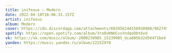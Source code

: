 ```yaml
---
title: inifexus — Modern
date: 2022-04-10T16:06:31.157Z
artist: inifexus
album: Modern
cover: https://cdn.discordapp.com/attachments/682956244150910988/962745560111128626/cover.jpg
spotify: https://open.spotify.com/album/3ro8vKNHCvsYndqoDbt6vd
vk: https://vk.com/music/album/-2000239985_15239985_dca885b32d56471be4
yandex: https://music.yandex.ru/album/22252970
---
```

